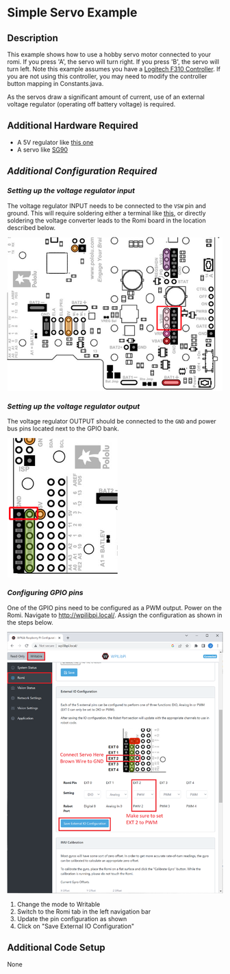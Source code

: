 # Simple Servo Example

## **Description**
This example shows how to use a hobby servo motor connected to your romi. If you press 'A', the servo will turn right. If you press 'B', the servo will turn left. Note this example assumes you have a [Logitech F310 Controller](https://www.amazon.com/Logitech-940-000110-Gamepad-F310/dp/B003VAHYQY). If you are not using this controller, you may need to modify the controller button mapping in Constants.java.

As the servos draw a significant amount of current, use of an external voltage regulator (operating off battery voltage) is required.

## **Additional Hardware Required**
- A 5V regulator like [this one](https://www.adafruit.com/product/1385)
- A servo like [SG90](https://www.amazon.com/dp/B07MLR1498)

## ***Additional Configuration Required***

### ***Setting up the voltage regulator input***
The voltage regulator INPUT needs to be connected to the `VSW` pin and ground. This will require soldering either a terminal like [this](https://www.adafruit.com/product/2138), or directly soldering the voltage converter leads to the Romi board in the location described below.

![VSW](images/romi-vsw.png)

### ***Setting up the voltage regulator output***
The voltage regulator OUTPUT should be connected to the `GND` and power bus pins located next to the GPIO bank.

![Power Bus](images/romi-power-bus.png)

### ***Configuring GPIO pins***
One of the GPIO pins need to be configured as a PWM output. Power on the Romi. Navigate to http://wpilibpi.local/. Assign the configuration as shown in the steps below.

![GPIO Web Configuration](images/WebUIServo.png) 
1. Change the mode to Writable
1. Switch to the Romi tab in the left navigation bar
1. Update the pin configuration as shown
1. Click on "Save External IO Configuration"

## **Additional Code Setup**
None